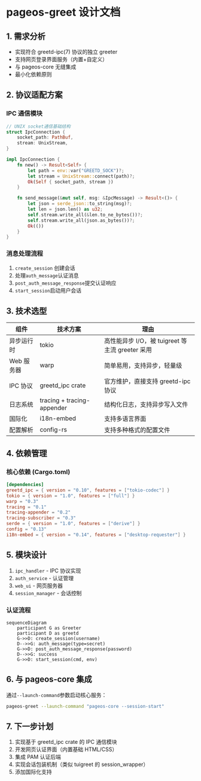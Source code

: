 # pageos-greet 设计文档

## 1. 需求分析

- 实现符合 greetd-ipc(7) 协议的独立 greeter
- 支持网页登录界面服务（内置+自定义）
- 与 pageos-core 无缝集成
- 最小化依赖原则

## 2. 协议适配方案

### IPC 通信模块

```rust
// UNIX socket通信基础结构
struct IpcConnection {
    socket_path: PathBuf,
    stream: UnixStream,
}

impl IpcConnection {
    fn new() -> Result<Self> {
        let path = env::var("GREETD_SOCK")?;
        let stream = UnixStream::connect(path)?;
        Ok(Self { socket_path, stream })
    }

    fn send_message(&mut self, msg: &IpcMessage) -> Result<()> {
        let json = serde_json::to_string(msg)?;
        let len = json.len() as u32;
        self.stream.write_all(&len.to_ne_bytes())?;
        self.stream.write_all(json.as_bytes())?;
        Ok(())
    }
}
```

### 消息处理流程

1. `create_session` 创建会话
2. 处理`auth_message`认证消息
3. `post_auth_message_response`提交认证响应
4. `start_session`启动用户会话

## 3. 技术选型

| 组件       | 技术方案                   | 理由                                            |
| ---------- | -------------------------- | ----------------------------------------------- |
| 异步运行时 | tokio                      | 高性能异步 I/O，被 tuigreet 等主流 greeter 采用 |
| Web 服务器 | warp                       | 简单易用，支持异步，轻量级                      |
| IPC 协议   | greetd_ipc crate           | 官方维护，直接支持 greetd-ipc 协议              |
| 日志系统   | tracing + tracing-appender | 结构化日志，支持异步写入文件                    |
| 国际化     | i18n-embed                 | 支持多语言界面                                  |
| 配置解析   | config-rs                  | 支持多种格式的配置文件                          |

## 4. 依赖管理

### 核心依赖 (Cargo.toml)

```toml
[dependencies]
greetd_ipc = { version = "0.10", features = ["tokio-codec"] }
tokio = { version = "1.0", features = ["full"] }
warp = "0.3"
tracing = "0.1"
tracing-appender = "0.2"
tracing-subscriber = "0.3"
serde = { version = "1.0", features = ["derive"] }
config = "0.13"
i18n-embed = { version = "0.14", features = ["desktop-requester"] }
```

## 5. 模块设计

1. `ipc_handler` - IPC 协议实现
2. `auth_service` - 认证管理
3. `web_ui` - 网页服务器
4. `session_manager` - 会话控制

### 认证流程

```mermaid
sequenceDiagram
    participant G as Greeter
    participant D as greetd
    G->>D: create_session(username)
    D-->>G: auth_message(type=secret)
    G->>D: post_auth_message_response(password)
    D-->>G: success
    G->>D: start_session(cmd, env)
```

## 6. 与 pageos-core 集成

通过`--launch-command`参数启动核心服务：

```sh
pageos-greet --launch-command "pageos-core --session-start"
```

## 7. 下一步计划

1. 实现基于 greetd_ipc crate 的 IPC 通信模块
2. 开发网页认证界面（内置基础 HTML/CSS）
3. 集成 PAM 认证后端
4. 实现会话包装机制（类似 tuigreet 的 session_wrapper）
5. 添加国际化支持
